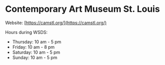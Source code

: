 # Contemporary Art Museum St. Louis

Website: [https://camstl.org/](https://camstl.org/)

Hours during WSDS:
- Thursday: 10 am - 5 pm
- Friday: 10 am - 8 pm
- Saturday: 10 am - 5 pm
- Sunday: 10 am - 5 pm

